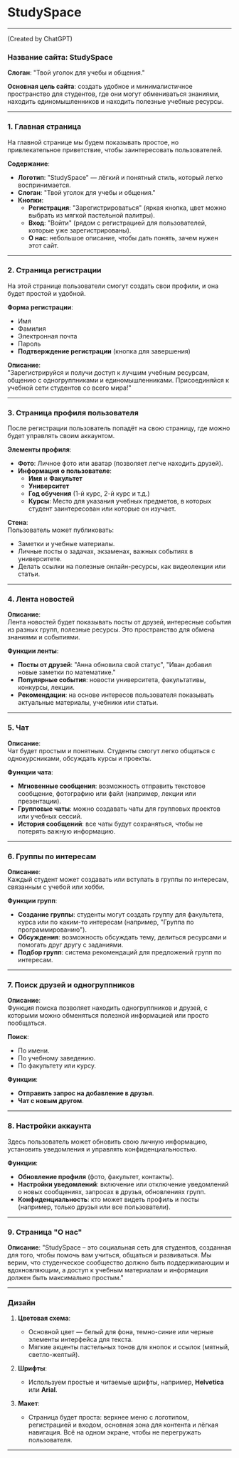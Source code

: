 # StudySpace

---
(Created by ChatGPT)
### **Название сайта**: **StudySpace**  
**Слоган**: "Твой уголок для учебы и общения."

**Основная цель сайта**: создать удобное и минималистичное пространство для студентов, где они могут обмениваться знаниями, находить единомышленников и находить полезные учебные ресурсы.

---

### **1. Главная страница**

На главной странице мы будем показывать простое, но привлекательное приветствие, чтобы заинтересовать пользователей.

**Содержание**:

- **Логотип**: "StudySpace" — лёгкий и понятный стиль, который легко воспринимается.
- **Слоган**: "Твой уголок для учебы и общения."
- **Кнопки**:
  - **Регистрация**: "Зарегистрироваться" (яркая кнопка, цвет можно выбрать из мягкой пастельной палитры).
  - **Вход**: "Войти" (рядом с регистрацией для пользователей, которые уже зарегистрированы).
  - **О нас**: небольшое описание, чтобы дать понять, зачем нужен этот сайт.

---

### **2. Страница регистрации**

На этой странице пользователи смогут создать свои профили, и она будет простой и удобной.

**Форма регистрации**:
- Имя
- Фамилия
- Электронная почта
- Пароль
- **Подтверждение регистрации** (кнопка для завершения)

**Описание**:  
"Зарегистрируйся и получи доступ к лучшим учебным ресурсам, общению с одногруппниками и единомышленниками. Присоединяйся к учебной сети студентов со всего мира!"

---

### **3. Страница профиля пользователя**

После регистрации пользователь попадёт на свою страницу, где можно будет управлять своим аккаунтом.

**Элементы профиля**:

- **Фото**: Личное фото или аватар (позволяет легче находить друзей).
- **Информация о пользователе**:
  - **Имя** и **Факультет**
  - **Университет**
  - **Год обучения** (1-й курс, 2-й курс и т.д.)
  - **Курсы**: Место для указания учебных предметов, в которых студент заинтересован или которые он изучает.
  
**Стена**:  
Пользователь может публиковать:
- Заметки и учебные материалы.
- Личные посты о задачах, экзаменах, важных событиях в университете.
- Делать ссылки на полезные онлайн-ресурсы, как видеолекции или статьи.

---

### **4. Лента новостей**

**Описание**:  
Лента новостей будет показывать посты от друзей, интересные события из разных групп, полезные ресурсы. Это пространство для обмена знаниями и событиями.

**Функции ленты**:
- **Посты от друзей**: "Анна обновила свой статус", "Иван добавил новые заметки по математике."
- **Популярные события**: новости университета, факультативы, конкурсы, лекции.
- **Рекомендации**: на основе интересов пользователя показывать актуальные материалы, учебники или статьи.

---

### **5. Чат**

**Описание**:  
Чат будет простым и понятным. Студенты смогут легко общаться с однокурсниками, обсуждать курсы и проекты.

**Функции чата**:
- **Мгновенные сообщения**: возможность отправить текстовое сообщение, фотографию или файл (например, лекции или презентации).
- **Групповые чаты**: можно создавать чаты для групповых проектов или учебных сессий.
- **История сообщений**: все чаты будут сохраняться, чтобы не потерять важную информацию.

---

### **6. Группы по интересам**

**Описание**:  
Каждый студент может создавать или вступать в группы по интересам, связанным с учебой или хобби.

**Функции групп**:
- **Создание группы**: студенты могут создать группу для факультета, курса или по каким-то интересам (например, "Группа по программированию").
- **Обсуждения**: возможность обсуждать тему, делиться ресурсами и помогать друг другу с заданиями.
- **Подбор групп**: система рекомендаций для предложений групп по интересам.

---

### **7. Поиск друзей и одногруппников**

**Описание**:  
Функция поиска позволяет находить одногруппников и друзей, с которыми можно обменяться полезной информацией или просто пообщаться.

**Поиск**:
- По имени.
- По учебному заведению.
- По факультету или курсу.

**Функции**:
- **Отправить запрос на добавление в друзья**.
- **Чат с новым другом**.
  
---

### **8. Настройки аккаунта**

Здесь пользователь может обновить свою личную информацию, установить уведомления и управлять конфиденциальностью.

**Функции**:
- **Обновление профиля** (фото, факультет, контакты).
- **Настройки уведомлений**: включение или отключение уведомлений о новых сообщениях, запросах в друзья, обновлениях групп.
- **Конфиденциальность**: кто может видеть профиль и посты (например, только друзья или все пользователи).

---

### **9. Страница "О нас"**

**Описание**:
"StudySpace – это социальная сеть для студентов, созданная для того, чтобы помочь вам учиться, общаться и развиваться. Мы верим, что студенческое сообщество должно быть поддерживающим и вдохновляющим, а доступ к учебным материалам и информации должен быть максимально простым."

---

### **Дизайн**

1. **Цветовая схема**:  
   - Основной цвет — белый для фона, темно-синие или черные элементы интерфейса для текста.
   - Мягкие акценты пастельных тонов для кнопок и ссылок (мятный, светло-желтый).
   
2. **Шрифты**:  
   - Используем простые и читаемые шрифты, например, **Helvetica** или **Arial**.
   
3. **Макет**:  
   - Страница будет проста: верхнее меню с логотипом, регистрацией и входом, основная зона для контента и лёгкая навигация. Всё на одном экране, чтобы не перегружать пользователя.

---
